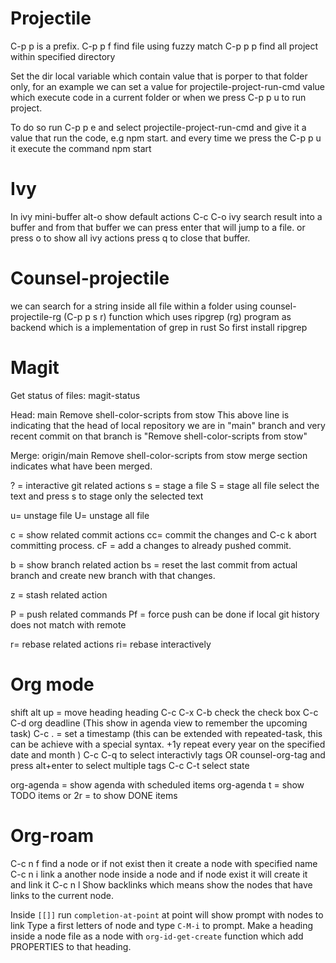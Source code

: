 # Projectile #

C-p p is a prefix.
C-p p f find file using fuzzy match 
C-p p p find all project within specified directory 

Set the dir local variable which contain value that is porper to that folder only, for an example we can set a value for projectile-project-run-cmd value which execute code in a current folder or when we press C-p p u to run project.

To do so run C-p p e and select projectile-project-run-cmd and give it a value that run the code, e.g npm start. and every time we press the C-p p u it execute the command npm start


# Ivy #
In ivy mini-buffer alt-o show default actions
C-c C-o ivy search result into a buffer and from that buffer we can press enter that will jump to a file. or press o to show all ivy actions
press q to close that buffer.



# Counsel-projectile #
we can search for  a string inside all file within a folder using counsel-projectile-rg (C-p p s r) function which uses ripgrep (rg) program as backend which is a implementation of grep in rust
So first install ripgrep


# Magit #
Get status of files: 
magit-status

Head:     main Remove shell-color-scripts from stow
This above line is indicating that the head of local repository we are in "main" branch and very recent commit on that branch is "Remove shell-color-scripts from stow"

Merge:    origin/main Remove shell-color-scripts from stow
merge section indicates what have been merged.

? = interactive git related actions
s = stage a file 
S = stage all file 
select the text and press s to stage only the selected text 

u= unstage file 
U= unstage all file 

c = show related commit actions 
cc= commit the changes and C-c k abort committing process.
cF = add a changes to already pushed commit.


b = show branch related action
bs = reset the last commit from actual branch and create new branch with that changes.

z = stash related action

P = push related commands 
Pf = force push can be done if local git history does not match with remote

r= rebase related actions 
ri= rebase interactively

# Org mode #
shift alt up = move heading heading 
C-c C-x C-b check the check box
C-c C-d org deadline (This show in agenda view to remember the upcoming task)
C-c . = set a timestamp (this can be extended with repeated-task, this can be achieve with a special syntax. +1y repeat every year on the specified date and month )
C-c C-q to select interactivly tags
OR counsel-org-tag and press alt+enter to select multiple tags
C-c C-t select state

org-agenda = show agenda with scheduled items
org-agenda t = show TODO items or 2r =  to show DONE items


# Org-roam #
C-c n f find a node or if not exist then it create a node with specified name
C-c n i link a another node inside a node and if node exist it will create it and link it
C-c n l Show backlinks which means show the nodes that have links to the current node.


Inside `[[]]` run `completion-at-point` at point will show prompt with nodes to link
Type a first letters of node and type `C-M-i` to prompt.
Make a heading inside a node file as a node with `org-id-get-create` function which add PROPERTIES to that heading.
